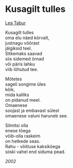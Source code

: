 # Kusagilt tulles

[Lea Tabur](./)

Kusagilt tulles  
oma elu näed kõrvalt,  
justnagu võõrast  
jälgiksid teel.  
Sitkemaks saavad  
siis sidemed õrnad  
või päris lahku  
viib lõhutud tee.

Mõtetes  
sageli songime üles  
kõik,  
mida kalliks  
on pidanud meel.  
Omaenese  
soojast ja embavast sülest  
omaenese valuni haruneb see.

Silmitsi olla  
enese tõega  
võib-olla raskeim  
on hetkede seas.  
Rahu - võitluse kaksikõega  
siiski vahel end siduma pead.

_2002_

